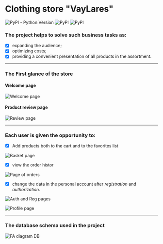 # Clothing store "VayLares"

![PyPI - Python Version](https://img.shields.io/pypi/pyversions/mysqlclient)
![PyPI](https://img.shields.io/pypi/v/django?label=Django&color=orange)
![PyPI](https://img.shields.io/pypi/v/mysqlclient?label=mysqlclient&color=green)


### The project helps to solve such business tasks as:
- [x] expanding the audience;
- [x] optimizing costs;
- [x] providing a convenient presentation of all products in the assortment.
___

### The First glance of the store
#### Welcome page
![Welcome page](https://github.com/ShatAlex/Clothing-Store-VayLares/blob/master/ReadMeImages/welcome_page.png)


#### Product review page
![Review page](https://github.com/ShatAlex/Clothing-Store-VayLares/blob/master/ReadMeImages/review_page.png)
___

### Each user is given the opportunity to:
- [x] Add products both to the cart and to the favorites list
 
![Basket page](https://github.com/ShatAlex/Clothing-Store-VayLares/blob/master/ReadMeImages/basket_page.png)

- [x] view the order histor

![Page of orders](https://github.com/ShatAlex/Clothing-Store-VayLares/blob/master/ReadMeImages/page_of_orders.png)

- [x] change the data in the personal account after _registration_ and _authorization_.

![Auth and Reg pages](https://github.com/ShatAlex/Clothing-Store-VayLares/blob/master/ReadMeImages/reg-and-auth-page.png)

![Profile page](https://github.com/ShatAlex/Clothing-Store-VayLares/blob/master/ReadMeImages/profile_page.png)

___


### The database schema used in the project
![FA diagram DB](https://github.com/ShatAlex/Clothing-Store-VayLares/blob/master/ReadMeImages/Clothes_DB.png)

